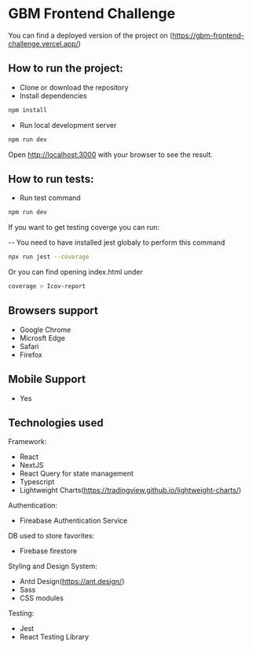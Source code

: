 
# GBM Frontend Challenge

You can find a deployed version of the project on (https://gbm-frontend-challenge.vercel.app/)

## How to run the project:

- Clone or download the repository
- Install dependencies
```bash
npm install
```
- Run local development server
``` bash
npm run dev
```
Open [http://localhost:3000](http://localhost:3000) with your browser to see the result.

## How to run tests:

- Run test command
```bash
npm run dev
```

If you want to get testing coverge you can run: 

-- You need to have installed jest globaly to perform this command
```bash
npx run jest --coverage
```

Or you can find opening index.html under 
```bash
coverage > Icov-report
```
## Browsers support

- Google Chrome
- Microsft Edge
- Safari
- Firefox

## Mobile Support
- Yes

## Technologies used

Framework:

- React
- NextJS
- React Query for state management
- Typescript
- Lightweight Charts(https://tradingview.github.io/lightweight-charts/)

Authentication:

- Fireabase Authentication Service

DB used to store favorites:

- Firebase firestore

Styling and Design System:

- Antd Design(https://ant.design/)
- Sass
- CSS modules

Testing:

- Jest
- React Testing Library
